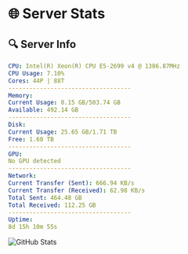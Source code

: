 # 🌐 Server Stats
## 🔍 Server Info
```yaml
CPU: Intel(R) Xeon(R) CPU E5-2699 v4 @ 1386.87MHz
CPU Usage: 7.10%
Cores: 44P | 88T
-----------------------------------
Memory:
Current Usage: 8.15 GB/503.74 GB
Available: 492.14 GB
-----------------------------------
Disk:
Current Usage: 25.65 GB/1.71 TB
Free: 1.60 TB
-----------------------------------
GPU:
No GPU detected
-----------------------------------
Network:
Current Transfer (Sent): 666.94 KB/s
Current Transfer (Received): 62.98 KB/s
Total Sent: 464.48 GB
Total Received: 112.25 GB
-----------------------------------
Uptime:
8d 15h 10m 55s
```
![GitHub Stats](https://img.shields.io/badge/Updated-2025-04-28_08:19:43-blue)